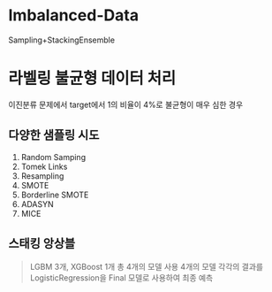 # Imbalanced-Data
Sampling+StackingEnsemble


라벨링 불균형 데이터 처리
===========
이진분류 문제에서 target에서 1의 비율이 4%로 불균형이 매우 심한 경우


다양한 샘플링 시도
----------
1. Random Samping
2. Tomek Links
3. Resampling
4. SMOTE
5. Borderline SMOTE
6. ADASYN
7. MICE


스태킹 앙상블
----------
> LGBM 3개, XGBoost 1개 총 4개의 모델 사용
> 4개의 모델 각각의 결과를 LogisticRegression을 Final 모델로 사용하여 최종 예측
